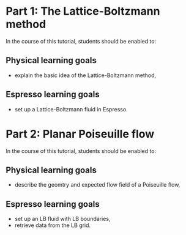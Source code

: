 # Part 1: The Lattice-Boltzmann method
In the course of this tutorial, students should be enabled to:

## Physical learning goals

* explain the basic idea of the Lattice-Boltzmann method,

## Espresso learning goals

* set up a Lattice-Boltzmann fluid in Espresso.

# Part 2: Planar Poiseuille flow
In the course of this tutorial, students should be enabled to:

## Physical learning goals

* describe the geomtry and expected flow field of a Poiseuille flow,

## Espresso learning goals

* set up an LB fluid with LB boundaries,
* retrieve data from the LB grid.
